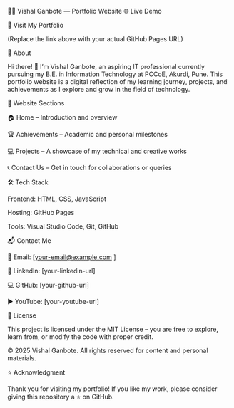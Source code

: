 🧑‍💻 Vishal Ganbote — Portfolio Website
🌐 Live Demo

🔗 Visit My Portfolio

(Replace the link above with your actual GitHub Pages URL)

📖 About

Hi there! 👋 I’m Vishal Ganbote, an aspiring IT professional currently pursuing my B.E. in Information Technology at PCCoE, Akurdi, Pune.
This portfolio website is a digital reflection of my learning journey, projects, and achievements as I explore and grow in the field of technology.

🧩 Website Sections

🏠 Home – Introduction and overview

🏆 Achievements – Academic and personal milestones

💻 Projects – A showcase of my technical and creative works

📞 Contact Us – Get in touch for collaborations or queries

🛠️ Tech Stack

Frontend: HTML, CSS, JavaScript

Hosting: GitHub Pages

Tools: Visual Studio Code, Git, GitHub

📬 Contact Me

📧 Email: [your-email@example.com
]

🔗 LinkedIn: [your-linkedin-url]

💻 GitHub: [your-github-url]

▶️ YouTube: [your-youtube-url]

🪪 License

This project is licensed under the MIT License – you are free to explore, learn from, or modify the code with proper credit.

© 2025 Vishal Ganbote. All rights reserved for content and personal materials.

⭐ Acknowledgment

Thank you for visiting my portfolio!
If you like my work, please consider giving this repository a ⭐ on GitHub.
